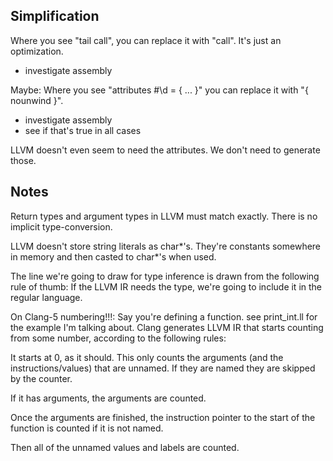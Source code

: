 ## Simplification

Where you see "tail call", you can replace it with "call". It's just an optimization.
 - investigate assembly

Maybe: Where you see "attributes #\d = { ... }" you can replace it with "{ nounwind }".
 - investigate assembly
 - see if that's true in all cases

LLVM doesn't even seem to need the attributes. We don't need to generate those.

## Notes

Return types and argument types in LLVM must match exactly. There is no implicit type-conversion.

LLVM doesn't store string literals as char*'s. They're constants somewhere in memory and then casted
 to char*'s when used.

The line we're going to draw for type inference is drawn from the following rule of thumb:
  If the LLVM IR needs the type, we're going to include it in the regular language.

On Clang-5 numbering!!!:
  Say you're defining a function. see print_int.ll for the example I'm talking about.
  Clang generates LLVM IR that starts counting from some number, according to the following rules:

  It starts at 0, as it should. This only counts the arguments (and the instructions/values) that are unnamed. If they are
  named they are skipped by the counter.

  If it has arguments, the arguments are counted.

  Once the arguments are finished, the instruction pointer to the start of
  the function is counted if it is not named.

  Then all of the unnamed values and labels are counted.